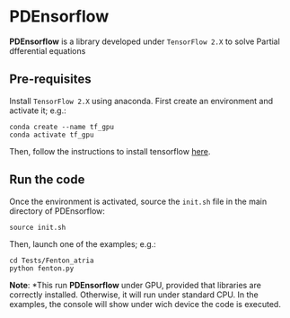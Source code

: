 # PDEnsorflow 

**PDEnsorflow**  is a library developed under `TensorFlow 2.X` to solve Partial dfferential equations


## Pre-requisites
Install `TensorFlow 2.X` using anaconda. First create an environment and activate it; e.g.: 

```
conda create --name tf_gpu
conda activate tf_gpu
```

Then, follow the instructions to install tensorflow [here](https://www.tensorflow.org/install/pip).


## Run the code

Once the environment is activated, source the `init.sh` file in the main directory of PDEnsorflow:

```
source init.sh
```

Then, launch one of the examples; e.g.:

```
cd Tests/Fenton_atria
python fenton.py
```


**Note**: *This run **PDEnsorflow** under GPU, provided that libraries are correctly installed. Otherwise, it will run under standard CPU. 
In the examples, the console will show under wich device the code is executed.
